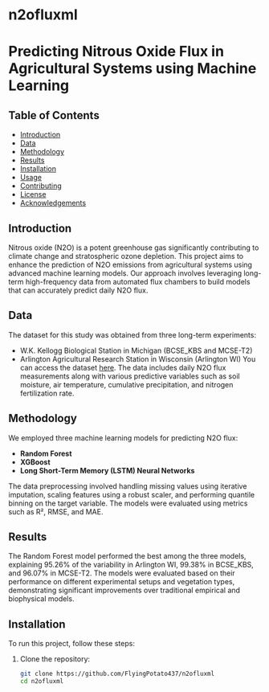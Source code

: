 # n2ofluxml

# Predicting Nitrous Oxide Flux in Agricultural Systems using Machine Learning

## Table of Contents
- [Introduction](#introduction)
- [Data](#data)
- [Methodology](#methodology)
- [Results](#results)
- [Installation](#installation)
- [Usage](#usage)
- [Contributing](#contributing)
- [License](#license)
- [Acknowledgements](#acknowledgements)

## Introduction
Nitrous oxide (N2O) is a potent greenhouse gas significantly contributing to climate change and stratospheric ozone depletion. This project aims to enhance the prediction of N2O emissions from agricultural systems using advanced machine learning models. Our approach involves leveraging long-term high-frequency data from automated flux chambers to build models that can accurately predict daily N2O flux.

## Data
The dataset for this study was obtained from three long-term experiments:
- W.K. Kellogg Biological Station in Michigan (BCSE\_KBS and MCSE-T2)
- Arlington Agricultural Research Station in Wisconsin (Arlington WI)
You can access the dataset [here](https://datadryad.org/stash/dataset/doi:10.5061/dryad.bnzs7h493).
The data includes daily N2O flux measurements along with various predictive variables such as soil moisture, air temperature, cumulative precipitation, and nitrogen fertilization rate.

## Methodology
We employed three machine learning models for predicting N2O flux:
- **Random Forest**
- **XGBoost**
- **Long Short-Term Memory (LSTM) Neural Networks**

The data preprocessing involved handling missing values using iterative imputation, scaling features using a robust scaler, and performing quantile binning on the target variable. The models were evaluated using metrics such as R², RMSE, and MAE.

## Results
The Random Forest model performed the best among the three models, explaining 95.26% of the variability in Arlington WI, 99.38% in BCSE\_KBS, and 96.07% in MCSE-T2. The models were evaluated based on their performance on different experimental setups and vegetation types, demonstrating significant improvements over traditional empirical and biophysical models.

## Installation
To run this project, follow these steps:

1. Clone the repository:
   ```bash
   git clone https://github.com/FlyingPotato437/n2ofluxml
   cd n2ofluxml
